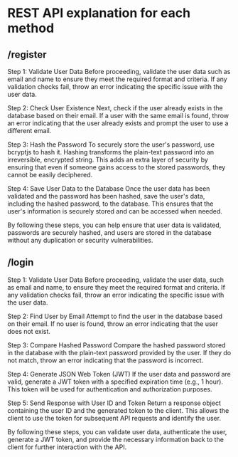 # REST API explanation for each method

## /register

Step 1: Validate User Data
Before proceeding, validate the user data such as email and name to ensure they meet the required format and criteria. If any validation checks fail, throw an error indicating the specific issue with the user data.

Step 2: Check User Existence
Next, check if the user already exists in the database based on their email. If a user with the same email is found, throw an error indicating that the user already exists and prompt the user to use a different email.

Step 3: Hash the Password
To securely store the user's password, use bcryptjs to hash it. Hashing transforms the plain-text password into an irreversible, encrypted string. This adds an extra layer of security by ensuring that even if someone gains access to the stored passwords, they cannot be easily deciphered.

Step 4: Save User Data to the Database
Once the user data has been validated and the password has been hashed, save the user's data, including the hashed password, to the database. This ensures that the user's information is securely stored and can be accessed when needed.

By following these steps, you can help ensure that user data is validated, passwords are securely hashed, and users are stored in the database without any duplication or security vulnerabilities.

## /login

Step 1: Validate User Data
Before proceeding, validate the user data, such as email and name, to ensure they meet the required format and criteria. If any validation checks fail, throw an error indicating the specific issue with the user data.

Step 2: Find User by Email
Attempt to find the user in the database based on their email. If no user is found, throw an error indicating that the user does not exist.

Step 3: Compare Hashed Password
Compare the hashed password stored in the database with the plain-text password provided by the user. If they do not match, throw an error indicating that the password is incorrect.

Step 4: Generate JSON Web Token (JWT)
If the user data and password are valid, generate a JWT token with a specified expiration time (e.g., 1 hour). This token will be used for authentication and authorization purposes.

Step 5: Send Response with User ID and Token
Return a response object containing the user ID and the generated token to the client. This allows the client to use the token for subsequent API requests and identify the user.

By following these steps, you can validate user data, authenticate the user, generate a JWT token, and provide the necessary information back to the client for further interaction with the API.
